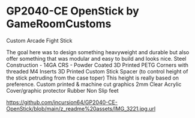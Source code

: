 # GP2040-CE OpenStick by GameRoomCustoms
 Custom Arcade Fight Stick

 The goal here was to design something heavyweight and durable but also offer something that was modular and easy to build and looks nice. 
 Steel Construction - 14GA CRS - Powder Coated
 3D Printed PETG Corners with threaded M4 Inserts
 3D Printed Custom Stick Spacer (to control height of the stick petruding from the case toper) This height is really based on preference. 
 Custom printed & machine cut graphics
 2mm Clear Acrylic Cover/graphic protector
 Rubber Non Slip feet

https://github.com/incursion64/GP2040-CE-OpenStick/blob/main/z_readme%20assets/IMG_3221.jpg.url
